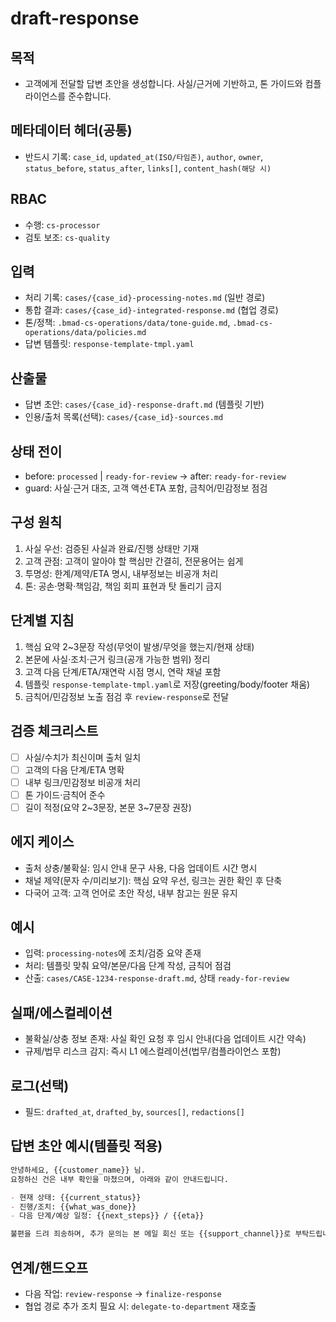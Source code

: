 # draft-response

## 목적
- 고객에게 전달할 답변 초안을 생성합니다. 사실/근거에 기반하고, 톤 가이드와 컴플라이언스를 준수합니다.

## 메타데이터 헤더(공통)
- 반드시 기록: `case_id`, `updated_at(ISO/타임존)`, `author`, `owner`, `status_before`, `status_after`, `links[]`, `content_hash(해당 시)`

## RBAC
- 수행: `cs-processor`
- 검토 보조: `cs-quality`

## 입력
- 처리 기록: `cases/{case_id}-processing-notes.md` (일반 경로)
- 통합 결과: `cases/{case_id}-integrated-response.md` (협업 경로)
- 톤/정책: `.bmad-cs-operations/data/tone-guide.md`, `.bmad-cs-operations/data/policies.md`
- 답변 템플릿: `response-template-tmpl.yaml`

## 산출물
- 답변 초안: `cases/{case_id}-response-draft.md` (템플릿 기반)
- 인용/출처 목록(선택): `cases/{case_id}-sources.md`

## 상태 전이
- before: `processed` | `ready-for-review` → after: `ready-for-review`
- guard: 사실·근거 대조, 고객 액션·ETA 포함, 금칙어/민감정보 점검

## 구성 원칙
1) 사실 우선: 검증된 사실과 완료/진행 상태만 기재
2) 고객 관점: 고객이 알아야 할 핵심만 간결히, 전문용어는 쉽게
3) 투명성: 한계/제약/ETA 명시, 내부정보는 비공개 처리
4) 톤: 공손·명확·책임감, 책임 회피 표현과 탓 돌리기 금지

## 단계별 지침
1) 핵심 요약 2~3문장 작성(무엇이 발생/무엇을 했는지/현재 상태)
2) 본문에 사실·조치·근거 링크(공개 가능한 범위) 정리
3) 고객 다음 단계/ETA/재연락 시점 명시, 연락 채널 포함
4) 템플릿 `response-template-tmpl.yaml`로 저장(greeting/body/footer 채움)
5) 금칙어/민감정보 노출 점검 후 `review-response`로 전달

## 검증 체크리스트
- [ ] 사실/수치가 최신이며 출처 일치
- [ ] 고객의 다음 단계/ETA 명확
- [ ] 내부 링크/민감정보 비공개 처리
- [ ] 톤 가이드·금칙어 준수
- [ ] 길이 적정(요약 2~3문장, 본문 3~7문장 권장)

## 에지 케이스
- 출처 상충/불확실: 임시 안내 문구 사용, 다음 업데이트 시간 명시
- 채널 제약(문자 수/미리보기): 핵심 요약 우선, 링크는 권한 확인 후 단축
- 다국어 고객: 고객 언어로 초안 작성, 내부 참고는 원문 유지

## 예시
- 입력: `processing-notes`에 조치/검증 요약 존재
- 처리: 템플릿 맞춰 요약/본문/다음 단계 작성, 금칙어 점검
- 산출: `cases/CASE-1234-response-draft.md`, 상태 `ready-for-review`

## 실패/에스컬레이션
- 불확실/상충 정보 존재: 사실 확인 요청 후 임시 안내(다음 업데이트 시간 약속)
- 규제/법무 리스크 감지: 즉시 L1 에스컬레이션(법무/컴플라이언스 포함)

## 로그(선택)
- 필드: `drafted_at`, `drafted_by`, `sources[]`, `redactions[]`

## 답변 초안 예시(템플릿 적용)
```markdown
안녕하세요, {{customer_name}} 님.
요청하신 건은 내부 확인을 마쳤으며, 아래와 같이 안내드립니다.

- 현재 상태: {{current_status}}
- 진행/조치: {{what_was_done}}
- 다음 단계/예상 일정: {{next_steps}} / {{eta}}

불편을 드려 죄송하며, 추가 문의는 본 메일 회신 또는 {{support_channel}}로 부탁드립니다.
```

## 연계/핸드오프
- 다음 작업: `review-response` → `finalize-response`
- 협업 경로 추가 조치 필요 시: `delegate-to-department` 재호출
